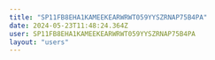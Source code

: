 ```yaml
---
title: "SP11FB8EHA1KAMEEKEARWRWT059YYSZRNAP75B4PA"
date: 2024-05-23T11:48:24.364Z
user: SP11FB8EHA1KAMEEKEARWRWT059YYSZRNAP75B4PA
layout: "users"
---
```

    